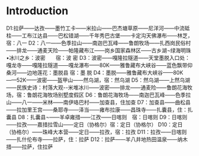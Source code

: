 # Introduction


D1:拉萨——达孜——墨竹工卡——米拉山——巴杰塘草原——尼洋河——中流砥柱——工布江达县——巴松错湖——千年秀巴古堡——卡定沟天佛瀑布——林芝，宿：八一
D2：八一——色季拉山——南迦巴瓦峰——鲁朗牧场——扎西岗民俗村——排龙——通麦天险——帕隆藏布江——岗乡国家森林区——古乡湖¬绿海明珠•冰川之乡：波密　　宿：波 密
D3：波密——嘎隆拉隧道——天堂墨脱入口处：嘎龙寺——嘎隆拉隧道——嘎龙瀑布——80K——雅鲁藏布大峡谷——蓝色飘带仰桑河——边地莲花：墨脱县    宿：墨 脱
D4：墨脱——雅鲁藏布大峡谷——80K——52K——波密——盔甲山——然乌湖，宿：然乌湖
D5：然乌湖——上然乌湖——民族史诗：村落大观--米堆冰川——波密——排龙——通麦险——鲁朗花海牧场，宿：鲁朗花海牧场别墅度假区
D6：鲁朗花海牧场——南迦巴瓦峰——色季拉山——八一——米林——南伊珞巴村——加查县，住加查
D7：加查县——曲松县——拉加里王宫——桑耶寺——泽当——雍布拉康——昌珠寺——扎囊县，住：扎囊县
D8：扎囊县¬——羊卓雍措——江孜——日喀则　宿：日喀则
D9：日喀则——拉孜——嘉措拉雪山——定日（协格尔）宿：定日（协格尔）
D10：定日（协格尔）——珠峰大本营——定日——拉孜，宿：拉孜
D11：拉孜——日喀则——扎什伦布寺——拉萨，住：拉萨
D12：拉萨——羊八井地热田温泉——纳木措——拉萨，住拉萨